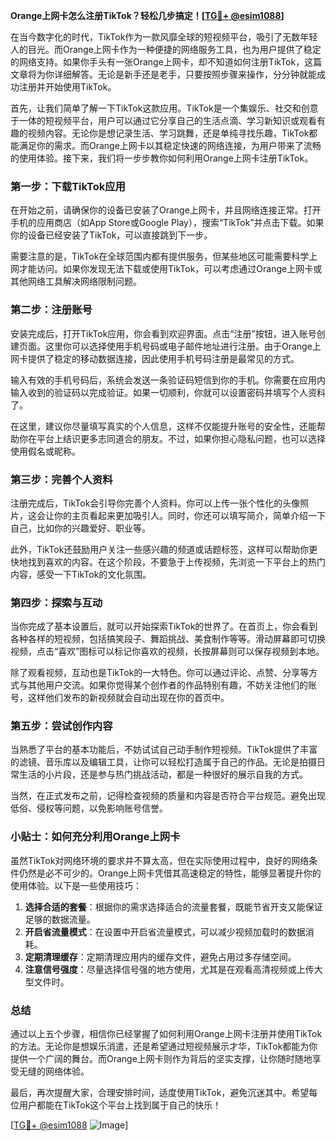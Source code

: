 **Orange上网卡怎么注册TikTok？轻松几步搞定！[[TG💪+ @esim1088](https://t.me/s/esim1088)]**

在当今数字化的时代，TikTok作为一款风靡全球的短视频平台，吸引了无数年轻人的目光。而Orange上网卡作为一种便捷的网络服务工具，也为用户提供了稳定的网络支持。如果你手头有一张Orange上网卡，却不知道如何注册TikTok，这篇文章将为你详细解答。无论是新手还是老手，只要按照步骤来操作，分分钟就能成功注册并开始使用TikTok。

首先，让我们简单了解一下TikTok这款应用。TikTok是一个集娱乐、社交和创意于一体的短视频平台，用户可以通过它分享自己的生活点滴、学习新知识或观看有趣的视频内容。无论你是想记录生活、学习跳舞，还是单纯寻找乐趣，TikTok都能满足你的需求。而Orange上网卡以其稳定快速的网络连接，为用户带来了流畅的使用体验。接下来，我们将一步步教你如何利用Orange上网卡注册TikTok。

### **第一步：下载TikTok应用**

在开始之前，请确保你的设备已安装了Orange上网卡，并且网络连接正常。打开手机的应用商店（如App Store或Google Play），搜索“TikTok”并点击下载。如果你的设备已经安装了TikTok，可以直接跳到下一步。

需要注意的是，TikTok在全球范围内都有提供服务，但某些地区可能需要科学上网才能访问。如果你发现无法下载或使用TikTok，可以考虑通过Orange上网卡或其他网络工具解决网络限制问题。

### **第二步：注册账号**

安装完成后，打开TikTok应用，你会看到欢迎界面。点击“注册”按钮，进入账号创建页面。这里你可以选择使用手机号码或电子邮件地址进行注册。由于Orange上网卡提供了稳定的移动数据连接，因此使用手机号码注册是最常见的方式。

输入有效的手机号码后，系统会发送一条验证码短信到你的手机。你需要在应用内输入收到的验证码以完成验证。如果一切顺利，你就可以设置密码并填写个人资料了。

在这里，建议你尽量填写真实的个人信息，这样不仅能提升账号的安全性，还能帮助你在平台上结识更多志同道合的朋友。不过，如果你担心隐私问题，也可以选择使用假名或昵称。

### **第三步：完善个人资料**

注册完成后，TikTok会引导你完善个人资料。你可以上传一张个性化的头像照片，这会让你的主页看起来更加吸引人。同时，你还可以填写简介，简单介绍一下自己，比如你的兴趣爱好、职业等。

此外，TikTok还鼓励用户关注一些感兴趣的频道或话题标签，这样可以帮助你更快地找到喜欢的内容。在这个阶段，不要急于上传视频，先浏览一下平台上的热门内容，感受一下TikTok的文化氛围。

### **第四步：探索与互动**

当你完成了基本设置后，就可以开始探索TikTok的世界了。在首页上，你会看到各种各样的短视频，包括搞笑段子、舞蹈挑战、美食制作等等。滑动屏幕即可切换视频，点击“喜欢”图标可以标记你喜欢的视频，长按屏幕则可以保存视频到本地。

除了观看视频，互动也是TikTok的一大特色。你可以通过评论、点赞、分享等方式与其他用户交流。如果你觉得某个创作者的作品特别有趣，不妨关注他们的账号，这样他们发布的新视频就会自动出现在你的首页中。

### **第五步：尝试创作内容**

当熟悉了平台的基本功能后，不妨试试自己动手制作短视频。TikTok提供了丰富的滤镜、音乐库以及编辑工具，让你可以轻松打造属于自己的作品。无论是拍摄日常生活的小片段，还是参与热门挑战活动，都是一种很好的展示自我的方式。

当然，在正式发布之前，记得检查视频的质量和内容是否符合平台规范。避免出现低俗、侵权等问题，以免影响账号信誉。

### **小贴士：如何充分利用Orange上网卡**

虽然TikTok对网络环境的要求并不算太高，但在实际使用过程中，良好的网络条件仍然是必不可少的。Orange上网卡凭借其高速稳定的特性，能够显著提升你的使用体验。以下是一些使用技巧：

1. **选择合适的套餐**：根据你的需求选择适合的流量套餐，既能节省开支又能保证足够的数据流量。
2. **开启省流量模式**：在设置中开启省流量模式，可以减少视频加载时的数据消耗。
3. **定期清理缓存**：定期清理应用内的缓存文件，避免占用过多存储空间。
4. **注意信号强度**：尽量选择信号强的地方使用，尤其是在观看高清视频或上传大型文件时。

### **总结**

通过以上五个步骤，相信你已经掌握了如何利用Orange上网卡注册并使用TikTok的方法。无论你是想娱乐消遣，还是希望通过短视频展示才华，TikTok都能为你提供一个广阔的舞台。而Orange上网卡则作为背后的坚实支撑，让你随时随地享受无缝的网络体验。

最后，再次提醒大家，合理安排时间，适度使用TikTok，避免沉迷其中。希望每位用户都能在TikTok这个平台上找到属于自己的快乐！

[[TG💪+ @esim1088](https://t.me/s/esim1088) ![Image](https://i.postimg.cc/4NQfJmqS/Snipaste-2025-05-13-00-14-12.png)]
